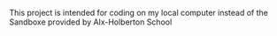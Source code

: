 This project is intended for coding on my local computer instead of the Sandboxe provided by Alx-Holberton School
